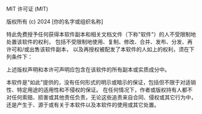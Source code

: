 MIT 许可证 (MIT)

版权所有 (c) 2024 [你的名字或组织名称]

特此免费授予任何获得本软件副本和相关文档文件（下称"软件"）的人不受限制地处置该软件的权利，
包括不受限制地使用、复制、修改、合并、发布、分发、再许可和/或出售该软件副本，
以及再授权被配发了本软件的人如上的权利，须在下列条件下：

上述版权声明和本许可声明应包含在该软件的所有副本或实质成分中。

本软件是"如此"提供的，没有任何形式的明示或暗示的保证，包括但不限于对适销性、特定用途的适用性和不侵权的保证。
在任何情况下，作者或版权持有人都不对任何索赔、损害或其他责任负责，无论这些追责来自合同、侵权或其它行为中，
还是产生于、源于或有关于本软件以及本软件的使用或其它处置。 